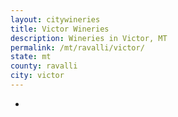 ```yaml
---
layout: citywineries
title: Victor Wineries
description: Wineries in Victor, MT
permalink: /mt/ravalli/victor/
state: mt
county: ravalli
city: victor
---
```

-
